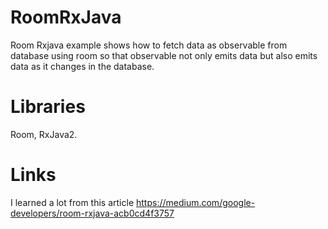 # RoomRxJava
Room Rxjava example shows how to fetch data as observable from database using room so that observable not only emits data but also emits data as it changes in the database. 

# Libraries
Room, RxJava2.

# Links
I learned a lot from this article https://medium.com/google-developers/room-rxjava-acb0cd4f3757
